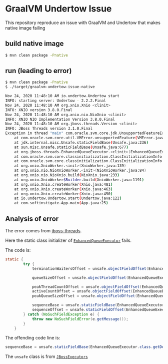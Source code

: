 # GraalVM Undertow Issue

This repository reproduce an issue with GraalVM and Undertow that makes native image failing

## build native image

```bash
$ mvn clean package -Pnative
```

## run (leading to error)

```bash
$ mvn clean package -Pnative
$ ./target/graalvm-undertow-issue-native

Nov 24, 2020 11:48:10 AM io.undertow.Undertow start
INFO: starting server: Undertow - 2.2.2.Final
Nov 24, 2020 11:48:10 AM org.xnio.Xnio <clinit>
INFO: XNIO version 3.8.0.Final
Nov 24, 2020 11:48:10 AM org.xnio.nio.NioXnio <clinit>
INFO: XNIO NIO Implementation Version 3.8.0.Final
Nov 24, 2020 11:48:10 AM org.jboss.threads.Version <clinit>
INFO: JBoss Threads version 3.1.0.Final
Exception in thread "main" com.oracle.svm.core.jdk.UnsupportedFeatureError: Unsupported method of Unsafe
	at com.oracle.svm.core.util.VMError.unsupportedFeature(VMError.java:87)
	at jdk.internal.misc.Unsafe.staticFieldBase(Unsafe.java:236)
	at sun.misc.Unsafe.staticFieldBase(Unsafe.java:677)
	at org.jboss.threads.EnhancedQueueExecutor.<clinit>(EnhancedQueueExecutor.java:295)
	at com.oracle.svm.core.classinitialization.ClassInitializationInfo.invokeClassInitializer(ClassInitializationInfo.java:351)
	at com.oracle.svm.core.classinitialization.ClassInitializationInfo.initialize(ClassInitializationInfo.java:271)
	at org.xnio.XnioWorker.<init>(XnioWorker.java:139)
	at org.xnio.nio.NioXnioWorker.<init>(NioXnioWorker.java:84)
	at org.xnio.nio.NioXnio.build(NioXnio.java:233)
	at org.xnio.XnioWorker$Builder.build(XnioWorker.java:1191)
	at org.xnio.Xnio.createWorker(Xnio.java:481)
	at org.xnio.Xnio.createWorker(Xnio.java:463)
	at org.xnio.Xnio.createWorker(Xnio.java:450)
	at io.undertow.Undertow.start(Undertow.java:122)
	at com.softinstigate.App.main(App.java:25)
```

## Analysis of error

The error comes from [jboss-threads](https://github.com/jbossas/jboss-threads).

Here the static class initializer of [`EnhancedQueueExecutor`](https://github.com/jbossas/jboss-threads/blob/master/src/main/java/org/jboss/threads/EnhancedQueueExecutor.java) fails.

The code is:

```java
static {
        try {
            terminationWaitersOffset = unsafe.objectFieldOffset(EnhancedQueueExecutor.class.getDeclaredField("terminationWaiters"));

            queueSizeOffset = unsafe.objectFieldOffset(EnhancedQueueExecutor.class.getDeclaredField("queueSize"));

            peakThreadCountOffset = unsafe.objectFieldOffset(EnhancedQueueExecutor.class.getDeclaredField("peakThreadCount"));
            activeCountOffset = unsafe.objectFieldOffset(EnhancedQueueExecutor.class.getDeclaredField("activeCount"));
            peakQueueSizeOffset = unsafe.objectFieldOffset(EnhancedQueueExecutor.class.getDeclaredField("peakQueueSize"));

            sequenceBase = unsafe.staticFieldBase(EnhancedQueueExecutor.class.getDeclaredField("sequence"));
            sequenceOffset = unsafe.staticFieldOffset(EnhancedQueueExecutor.class.getDeclaredField("sequence"));
        } catch (NoSuchFieldException e) {
            throw new NoSuchFieldError(e.getMessage());
        }
    }
```

The offending code line is:

```java
sequenceBase = unsafe.staticFieldBase(EnhancedQueueExecutor.class.getDeclaredField("sequence"));
```

The `unsafe` class is from [`JBossExecutors`](https://github.com/jbossas/jboss-threads/blob/master/src/main/java/org/jboss/threads/JBossExecutors.java)